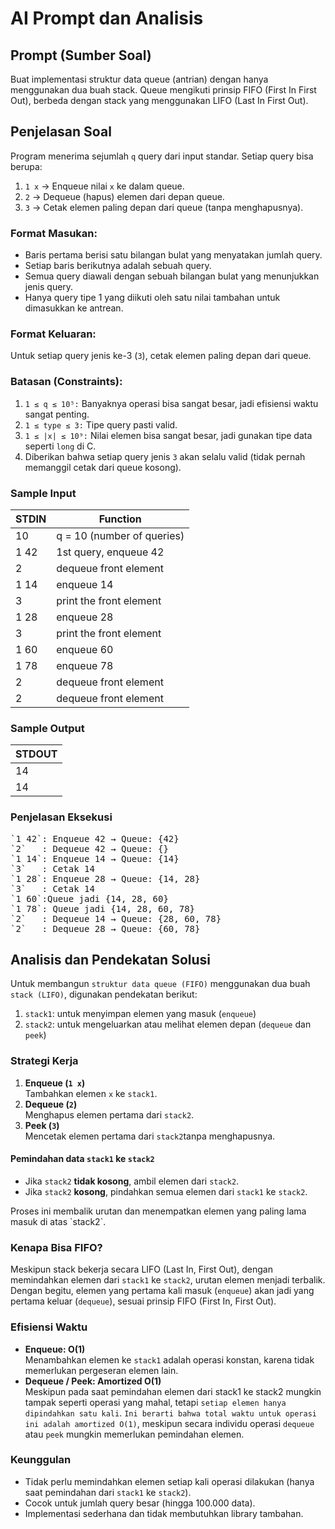 # AI Prompt dan Analisis

## Prompt (Sumber Soal)

Buat implementasi struktur data queue (antrian) dengan hanya menggunakan dua buah stack. Queue mengikuti prinsip FIFO (First In First Out), berbeda dengan stack yang menggunakan LIFO (Last In First Out).

## Penjelasan Soal

Program menerima sejumlah `q` query dari input standar. Setiap query bisa berupa:

1. `1 x` → Enqueue nilai `x` ke dalam queue.
2. `2` → Dequeue (hapus) elemen dari depan queue.
3. `3` → Cetak elemen paling depan dari queue (tanpa menghapusnya).

### Format Masukan:

- Baris pertama berisi satu bilangan bulat yang menyatakan jumlah query.
- Setiap baris berikutnya adalah sebuah query.
- Semua query diawali dengan sebuah bilangan bulat yang menunjukkan jenis query.
- Hanya query tipe 1 yang diikuti oleh satu nilai tambahan untuk dimasukkan ke antrean.

### Format Keluaran:

Untuk setiap query jenis ke-3 (`3`), cetak elemen paling depan dari queue.

### Batasan (Constraints):

1. `1 ≤ q ≤ 10⁵:` Banyaknya operasi bisa sangat besar, jadi efisiensi waktu sangat penting.
2. `1 ≤ type ≤ 3:` Tipe query pasti valid.
3. `1 ≤ |x| ≤ 10⁹:` Nilai elemen bisa sangat besar, jadi gunakan tipe data seperti `long` di C.
4. Diberikan bahwa setiap query jenis `3` akan selalu valid (tidak pernah memanggil cetak dari queue kosong).

### Sample Input

| **STDIN** | **Function**               |
| --------- | -------------------------- |
| 10        | q = 10 (number of queries) |
| 1 42      | 1st query, enqueue 42      |
| 2         | dequeue front element      |
| 1 14      | enqueue 14                 |
| 3         | print the front element    |
| 1 28      | enqueue 28                 |
| 3         | print the front element    |
| 1 60      | enqueue 60                 |
| 1 78      | enqueue 78                 |
| 2         | dequeue front element      |
| 2         | dequeue front element      |

### Sample Output

| **STDOUT** |
| ---------- |
| 14         |
| 14         |

### Penjelasan Eksekusi

<pre>
`1 42`: Enqueue 42 → Queue: {42}
`2`   : Dequeue 42 → Queue: {}
`1 14`: Enqueue 14 → Queue: {14}
`3`   : Cetak 14
`1 28`: Enqueue 28 → Queue: {14, 28}
`3`   : Cetak 14
`1 60`:Queue jadi {14, 28, 60}
`1 78`: Queue jadi {14, 28, 60, 78}
`2`   : Dequeue 14 → Queue: {28, 60, 78}
`2`   : Dequeue 28 → Queue: {60, 78}
</pre>

## Analisis dan Pendekatan Solusi

Untuk membangun `struktur data queue (FIFO)` menggunakan dua buah `stack (LIFO)`, digunakan pendekatan berikut:

1. `stack1`: untuk menyimpan elemen yang masuk (`enqueue`)
2. `stack2`: untuk mengeluarkan atau melihat elemen depan (`dequeue` dan `peek`)

### Strategi Kerja

1. **Enqueue (`1 x`)** <br>
   Tambahkan elemen `x` ke `stack1`.
2. **Dequeue (`2`)** <br>
   Menghapus elemen pertama dari `stack2`.
3. **Peek (`3`)** <br>
   Mencetak elemen pertama dari `stack2`tanpa menghapusnya.

#### Pemindahan data `stack1` ke `stack2`

- Jika `stack2` **tidak kosong**, ambil elemen dari `stack2`.
- Jika `stack2` **kosong**, pindahkan semua elemen dari `stack1` ke `stack2`.
<p align="left">Proses ini membalik urutan dan menempatkan elemen yang paling lama masuk di atas `stack2`.</p>

### Kenapa Bisa FIFO?

Meskipun stack bekerja secara LIFO (Last In, First Out), dengan memindahkan elemen dari `stack1` ke `stack2`, urutan elemen menjadi terbalik. Dengan begitu, elemen yang pertama kali masuk (`enqueue`) akan jadi yang pertama keluar (`dequeue`), sesuai prinsip FIFO (First In, First Out).

### Efisiensi Waktu

- **Enqueue: O(1)** <br>
  Menambahkan elemen ke `stack1` adalah operasi konstan, karena tidak memerlukan pergeseran elemen lain.
- **Dequeue / Peek: Amortized O(1)** <br>
  Meskipun pada saat pemindahan elemen dari stack1 ke stack2 mungkin tampak seperti operasi yang mahal, tetapi `setiap elemen hanya dipindahkan satu kali`. `Ini berarti bahwa total waktu untuk operasi ini adalah amortized O(1)`, meskipun secara individu operasi `dequeue` atau `peek` mungkin memerlukan pemindahan elemen.

### Keunggulan

- Tidak perlu memindahkan elemen setiap kali operasi dilakukan (hanya saat pemindahan dari `stack1` ke `stack2`).
- Cocok untuk jumlah query besar (hingga 100.000 data).
- Implementasi sederhana dan tidak membutuhkan library tambahan.
